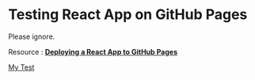 # Testing React App on GitHub Pages

Please ignore.


Resource : [**Deploying a React App to GitHub Pages**](https://github.com/gitname/react-gh-pages)

[My Test](https://futomakiyoin.github.io/site-react/)
